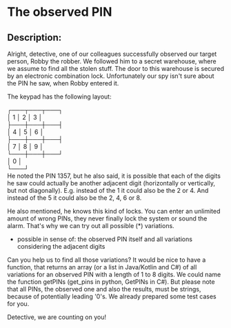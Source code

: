 # The observed PIN

## Description:

Alright, detective, one of our colleagues successfully observed our target person, Robby the robber. We followed him to a secret warehouse, where we assume to find all the stolen stuff. The door to this warehouse is secured by an electronic combination lock. Unfortunately our spy isn't sure about the PIN he saw, when Robby entered it.

The keypad has the following layout:  
  
┌───┬───┬───┐  
│ 1 │ 2 │ 3 │   
├───┼───┼───┤  
│ 4 │ 5 │ 6 │   
├───┼───┼───┤  
│ 7 │ 8 │ 9 │  
└───┼───┼───┘    
    │ 0 │  
    └───┘  
He noted the PIN 1357, but he also said, it is possible that each of the digits he saw could actually be another adjacent digit (horizontally or vertically, but not diagonally). E.g. instead of the 1 it could also be the 2 or 4. And instead of the 5 it could also be the 2, 4, 6 or 8.  
  
He also mentioned, he knows this kind of locks. You can enter an unlimited amount of wrong PINs, they never finally lock the system or sound the alarm. That's why we can try out all possible (*) variations.
  
* possible in sense of: the observed PIN itself and all variations considering the adjacent digits  
    
Can you help us to find all those variations? It would be nice to have a function, that returns an array (or a list in Java/Kotlin and C#) of all variations for an observed PIN with a length of 1 to 8 digits. We could name the function getPINs (get_pins in python, GetPINs in C#). But please note that all PINs, the observed one and also the results, must be strings, because of potentially leading '0's. We already prepared some test cases for you.  
  
Detective, we are counting on you!  
